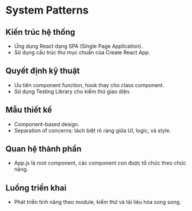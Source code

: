 # System Patterns

## Kiến trúc hệ thống
- Ứng dụng React dạng SPA (Single Page Application).
- Sử dụng cấu trúc thư mục chuẩn của Create React App.

## Quyết định kỹ thuật
- Ưu tiên component function, hook thay cho class component.
- Sử dụng Testing Library cho kiểm thử giao diện.

## Mẫu thiết kế
- Component-based design.
- Separation of concerns: tách biệt rõ ràng giữa UI, logic, và style.

## Quan hệ thành phần
- App.js là root component, các component con được tổ chức theo chức năng.

## Luồng triển khai
- Phát triển tính năng theo module, kiểm thử và tài liệu hóa song song. 